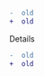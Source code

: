 <!--  -->

``` diff
-  old
+  old
```

<detail>
<summary>Details</summary>

``` diff
-  old
+  old
```
</detail>